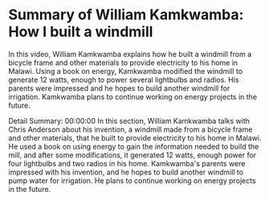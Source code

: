 # Summary of William Kamkwamba: How I built a windmill

In this video, William Kamkwamba explains how he built a windmill from a bicycle frame and other materials to provide electricity to his home in Malawi. Using a book on energy, Kamkwamba modified the windmill to generate 12 watts, enough to power several lightbulbs and radios. His parents were impressed and he hopes to build another windmill for irrigation. Kamkwamba plans to continue working on energy projects in the future.

Detail Summary: 
00:00:00
In this section, William Kamkwamba talks with Chris Anderson about his invention, a windmill made from a bicycle frame and other materials, that he built to provide electricity to his home in Malawi. He used a book on using energy to gain the information needed to build the mill, and after some modifications, it generated 12 watts, enough power for four lightbulbs and two radios in his home. Kamkwamba's parents were impressed with his invention, and he hopes to build another windmill to pump water for irrigation. He plans to continue working on energy projects in the future.

